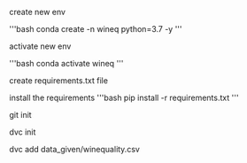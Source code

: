 create new env

'''bash
conda create -n wineq python=3.7 -y
'''

activate new env

'''bash
conda activate wineq
'''

create requirements.txt file

install the requirements
'''bash
pip install -r requirements.txt
'''

git init

dvc init

dvc add data_given/winequality.csv